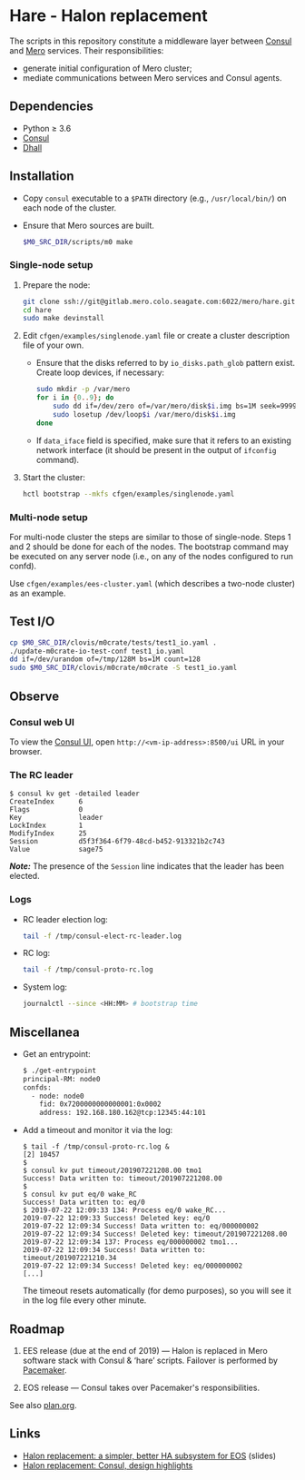 # Hare - Halon replacement

The scripts in this repository constitute a middleware layer between [Consul](https://www.consul.io/) and [Mero](http://gitlab.mero.colo.seagate.com/mero/mero) services.  Their responsibilities:

- generate initial configuration of Mero cluster;
- mediate communications between Mero services and Consul agents.

## Dependencies

* Python &geq; 3.6
* [Consul](https://www.consul.io/downloads.html)
* [Dhall](https://github.com/dhall-lang/dhall-lang/wiki/Getting-started%3A-Generate-JSON-or-YAML#linux)

## Installation

* Copy `consul` executable to a `$PATH` directory (e.g.,
  `/usr/local/bin/`) on each node of the cluster.

* Ensure that Mero sources are built.
  ```sh
  $M0_SRC_DIR/scripts/m0 make
  ```
  <!-- XXX TODO: Hare should be able to work with Mero installed from rpm. -->

### Single-node setup

1. Prepare the node:
   ```sh
   git clone ssh://git@gitlab.mero.colo.seagate.com:6022/mero/hare.git
   cd hare
   sudo make devinstall
   ```

2. Edit `cfgen/examples/singlenode.yaml` file or create a cluster description
   file of your own.

   * Ensure that the disks referred to by `io_disks.path_glob` pattern
     exist.  Create loop devices, if necessary:
     ```bash
     sudo mkdir -p /var/mero
     for i in {0..9}; do
         sudo dd if=/dev/zero of=/var/mero/disk$i.img bs=1M seek=9999 count=1
         sudo losetup /dev/loop$i /var/mero/disk$i.img
     done
     ```

   * If `data_iface` field is specified, make sure that it refers to
     an existing network interface (it should be present in the output
     of `ifconfig` command).

3. Start the cluster:
   ```sh
   hctl bootstrap --mkfs cfgen/examples/singlenode.yaml
   ```

### Multi-node setup

For multi-node cluster the steps are similar to those of single-node.
Steps 1 and 2 should be done for each of the nodes.  The bootstrap
command may be executed on any server node (i.e., on any of the nodes
configured to run confd).

Use `cfgen/examples/ees-cluster.yaml` (which describes a two-node cluster)
as an example.

## Test I/O

```sh
cp $M0_SRC_DIR/clovis/m0crate/tests/test1_io.yaml .
./update-m0crate-io-test-conf test1_io.yaml
dd if=/dev/urandom of=/tmp/128M bs=1M count=128
sudo $M0_SRC_DIR/clovis/m0crate/m0crate -S test1_io.yaml
```

## Observe

### Consul web UI

To view the [Consul UI](https://learn.hashicorp.com/consul/getting-started/ui#set-up-access-to-the-ui),
open `http://<vm-ip-address>:8500/ui` URL in your browser.

### The RC leader

```
$ consul kv get -detailed leader
CreateIndex      6
Flags            0
Key              leader
LockIndex        1
ModifyIndex      25
Session          d5f3f364-6f79-48cd-b452-913321b2c743
Value            sage75
```

***Note:*** The presence of the `Session` line indicates that the leader
has been elected.

### Logs

* RC leader election log:
  ```sh
  tail -f /tmp/consul-elect-rc-leader.log
  ```

* RC log:
  ```sh
  tail -f /tmp/consul-proto-rc.log
  ```

* System log:
  ```sh
  journalctl --since <HH:MM> # bootstrap time
  ```

## Miscellanea

* Get an entrypoint:

  ```sh
  $ ./get-entrypoint
  principal-RM: node0
  confds:
    - node: node0
      fid: 0x7200000000000001:0x0002
      address: 192.168.180.162@tcp:12345:44:101
  ```

* Add a timeout and monitor it via the log:

  ```
  $ tail -f /tmp/consul-proto-rc.log &
  [2] 10457
  $
  $ consul kv put timeout/201907221208.00 tmo1
  Success! Data written to: timeout/201907221208.00
  $
  $ consul kv put eq/0 wake_RC
  Success! Data written to: eq/0
  $ 2019-07-22 12:09:33 134: Process eq/0 wake_RC...
  2019-07-22 12:09:33 Success! Deleted key: eq/0
  2019-07-22 12:09:34 Success! Data written to: eq/000000002
  2019-07-22 12:09:34 Success! Deleted key: timeout/201907221208.00
  2019-07-22 12:09:34 137: Process eq/000000002 tmo1...
  2019-07-22 12:09:34 Success! Data written to: timeout/201907221210.34
  2019-07-22 12:09:34 Success! Deleted key: eq/000000002
  [...]
  ```

  The timeout resets automatically (for demo purposes), so you will
  see it in the log file every other minute.

## Roadmap

1. EES release (due at the end of 2019) — Halon is replaced in Mero software stack with Consul & ‘hare’ scripts.  Failover is performed by [Pacemaker](https://clusterlabs.org/pacemaker/).

2. EOS release — Consul takes over Pacemaker's responsibilities.

See also [plan.org](./plan.org).

## Links

- [Halon replacement: a simpler, better HA subsystem for EOS](https://docs.google.com/presentation/d/17Pn61WBbTHpeR4NxGtaDfmmHxgoLW9BnQHRW7WJO0gM/view) (slides)
- [Halon replacement: Consul, design highlights](https://docs.google.com/document/d/1cR-BbxtMjGuZPj8NOc95RyFjqmeFsYf4JJ5Hw_tL1zA/view)
